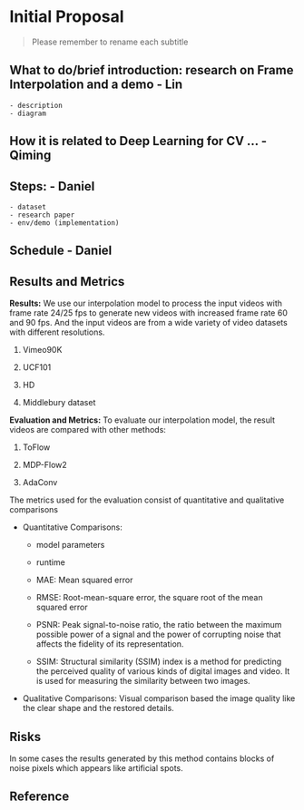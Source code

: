 # Initial Proposal

> Please remember to rename each subtitle 

## What to do/brief introduction: research on Frame Interpolation and a demo - Lin 
    - description
    - diagram  

## How it is related to Deep Learning for CV ...  - Qiming  

## Steps: - Daniel 
    - dataset 
    - research paper 
    - env/demo (implementation)  

## Schedule - Daniel

## Results and Metrics

**Results:**
We use our interpolation model to process the input videos with frame rate 24/25 fps to generate new videos with increased frame rate 60 and 90 fps. And the input videos are from a wide variety of video datasets with different resolutions.

1. Vimeo90K

2. UCF101

3. HD

4. Middlebury dataset

**Evaluation and Metrics:**
To evaluate our interpolation model, the result videos are compared with other methods:

1. ToFlow

2. MDP-Flow2

3. AdaConv

The metrics used for the evaluation consist of quantitative and qualitative comparisons

- Quantitative Comparisons:

  - model parameters
  
  - runtime
  
  - MAE: Mean squared error
  
  - RMSE: Root-mean-square error, the square root of the mean squared error
  
  - PSNR: Peak signal-to-noise ratio, the ratio between the maximum possible power of a signal and the power of corrupting noise that affects the fidelity of its representation.
  
  - SSIM: Structural similarity (SSIM) index is a method for predicting the perceived quality of various kinds of digital images and video. It is used for measuring the similarity between two images.
- Qualitative Comparisons:
  Visual comparison based the image quality like the clear shape and the restored details.

## Risks

In some cases the results generated by this method contains blocks of noise pixels which appears like artificial spots.

## Reference  

